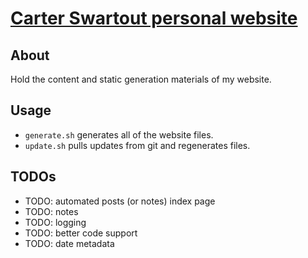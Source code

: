 # [Carter Swartout personal website](https://cswartout.com)

## About

Hold the content and static generation materials of my website.

## Usage

- `generate.sh` generates all of the website files.
- `update.sh` pulls updates from git and regenerates files.

## TODOs

- TODO: automated posts (or notes) index page
- TODO: notes
- TODO: logging
- TODO: better code support
- TODO: date metadata
